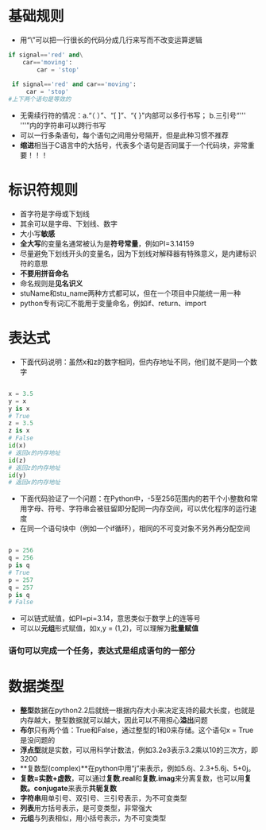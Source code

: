 # 基础规则
- 用“\”可以把一行很长的代码分成几行来写而不改变运算逻辑

```python
if signal=='red' and\
    car=='moving':
        car = 'stop'
        
 if signal=='red' and car=='moving':
     car = 'stop'
#上下两个语句是等效的
```

- 无需续行符的情况：a.“（ ）”、“[ ]”、“{ }"内部可以多行书写； b.三引号“'''  '''”内的字符串可以跨行书写
- 可以一行多条语句，每个语句之间用分号隔开，但是此种习惯不推荐
- **缩进**相当于C语言中的大括号，代表多个语句是否同属于一个代码块，非常重要！！！

# 标识符规则
- 首字符是字母或下划线
- 其余可以是字母、下划线、数字
- 大小写**敏感**
- **全大写**的变量名通常被认为是**符号常量**，例如PI=3.14159
- 尽量避免下划线开头的变量名，因为下划线对解释器有特殊意义，是内建标识符的意思
- **不要用拼音命名**
- 命名规则是**见名识义**
- stuName和stu_name两种方式都可以，但在一个项目中只能统一用一种
- python专有词汇不能用于变量命名，例如if、return、import

# 表达式
- 下面代码说明：虽然x和z的数字相同，但内存地址不同，他们就不是同一个数字

```python

x = 3.5
y = x
y is x
# True
z = 3.5
z is x
# False
id(x)
# 返回x的内存地址
id(z)
# 返回z的内存地址
id(y)
# 返回x的内存地址
```
- 下面代码验证了一个问题：在Python中，-5至256范围内的若干个小整数和常用字母、符号、字符串会被驻留即分配同一内存空间，可以优化程序的运行速度
- 在同一个语句块中（例如一个if循环），相同的不可变对象不另外再分配空间

```python

p = 256
q = 256
p is q
# True
p = 257
q = 257
p is q
# False

```
- 可以链式赋值，如PI=pi=3.14，意思类似于数学上的连等号
- 可以以**元组**形式赋值，如x,y = (1,2)，可以理解为**批量赋值**


### 语句可以完成一个任务，表达式是组成语句的一部分


# 数据类型

- **整型**数据在python2.2后就统一根据内存大小来决定支持的最大长度，也就是内存越大，整型数据就可以越大，因此可以不用担心**溢出**问题
- **布尔**只有两个值：True和False，通过整型的1和0来存储。这个语句x = True是没问题的
- **浮点型**就是实数，可以用科学计数法，例如3.2e3表示3.2乘以10的三次方，即3200
- **复数型(complex)**在python中用“j”来表示，例如5.6j、2.3+5.6j、5+0j。
- **复数=实数+虚数**，可以通过**复数.real**和**复数.imag**来分离复数，也可以用**复数。conjugate**来表示**共轭复数**
- **字符串**用单引号、双引号、三引号表示，为不可变类型
- **列表**用方括号表示，是可变类型，非常强大
- **元组**与列表相似，用小括号表示，为不可变类型
